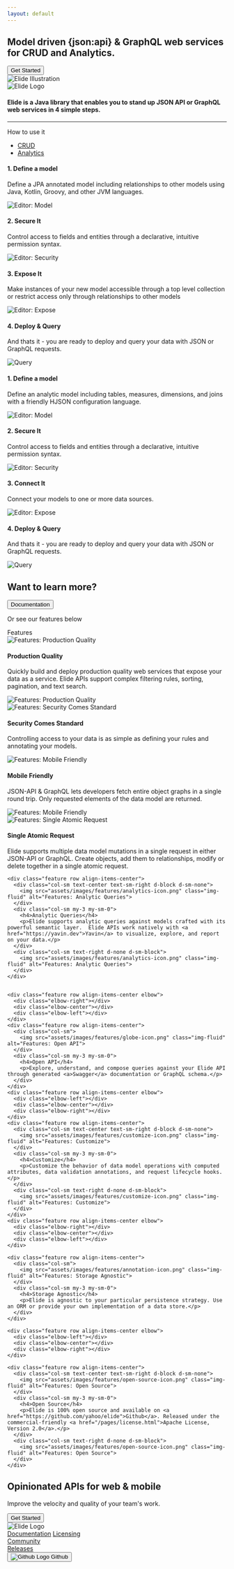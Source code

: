 ```yaml
---
layout: default
---
```


<div class="text-light background-dark">
  <div class="jumbotron">
    <div class="container text-center">
      <h2>Model driven <span class="text-primary">{json:api}</span> & <span class="text-primary">GraphQL</span> web services for CRUD and Analytics.</h2>
      <a href="pages/guide/v5/01-start.html">
        <button type="button" class="btn btn-primary text-light my-3">Get Started</button>
      </a>
      <div class="mb-3">
        <img src="assets/images/elide-illustration.svg" class="img-fluid elide-illustration" alt="Elide Illustration">
      </div>
    </div>
  </div>
</div>

<div class="container text-center my-5">
  <img src="assets/images/elide-logo.svg" class="img-fluid mb-3" alt="Elide Logo">
  <h4 class="mx-2">Elide is a Java library that enables you to stand up JSON API or GraphQL web services in 4 simple steps.</h4>
</div>

<hr class="mx-5">

<div class="usage container my-3">
  <div class="text-center display-4 mb-2">How to use it</div>
  <ul class="nav nav-pills justify-content-center" role="tablist">
    <li class="nav-item" role="presentation"><a role="tab" class="nav-link active" data-toggle="tab" aria-controls="tab-crud" href="#tab-crud">CRUD</a></li>
    <li class="nav-item" role="presentation"><a role="tab" class="nav-link" data-toggle="tab" aria-controls="tab-analytics" href="#tab-analytics">Analytics</a></li>
  </ul>
  <div class="tab-content">
    <div role="tabpanel" class="tab-pane active" id="tab-crud">
      <div class="feature row align-items-center my-4">
        <div class="col-sm">
          <div class="mr-3">
            <h4>1. Define a model</h4>
            <p>Define a JPA annotated model including relationships to other models using Java, Kotlin, Groovy, and other JVM languages.</p>
          </div>
        </div>
        <div class="col-sm">
          <img src="assets/images/editor/crud/model-editor.png" class="img-fluid" alt="Editor: Model">
        </div>
      </div>
      <div class="feature row align-items-center my-4">
        <div class="col-sm">
          <div class="mr-3">
            <h4>2. Secure It</h4>
            <p>Control access to fields and entities through a declarative, intuitive permission syntax.</p>
          </div>
        </div>
        <div class="col-sm">
          <img src="assets/images/editor/crud/secure-editor.png" class="img-fluid" alt="Editor: Security">
        </div>
      </div>
      <div class="feature row align-items-center my-4">
        <div class="col-sm">
          <div class="mr-3">
            <h4>3. Expose It</h4>
            <p>Make instances of your new model accessible through a top level collection or restrict access only through relationships to other models</p>
          </div>
        </div>
        <div class="col-sm">
          <img src="assets/images/editor/crud/expose-editor.png" class="img-fluid" alt="Editor: Expose">
        </div>
      </div>
      <div class="feature row align-items-center my-4">
        <div class="col-sm">
          <div class="mr-3">
            <h4>4. Deploy & Query</h4>
            <p>And thats it - you are ready to deploy and query your data with JSON or GraphQL requests.</p>
          </div>
        </div>
        <div class="col-sm">
          <img src="assets/images/editor/crud/query.png" class="img-fluid" alt="Query">
        </div>
      </div>
    </div>
    <div role="tabpanel" class="tab-pane" id="tab-analytics">
      <div class="feature row align-items-center my-4">
        <div class="col-sm">
          <div class="mr-3">
            <h4>1. Define a model</h4>
            <p>Define an analytic model including tables, measures, dimensions, and joins with a friendly HJSON configuration language.</p>
          </div>
        </div>
        <div class="col-sm">
          <img src="assets/images/editor/analytics/model-editor.png" class="img-fluid" alt="Editor: Model">
        </div>
      </div>
      <div class="feature row align-items-center my-4">
        <div class="col-sm">
          <div class="mr-3">
            <h4>2. Secure It</h4>
            <p>Control access to fields and entities through a declarative, intuitive permission syntax.</p>
          </div>
        </div>
        <div class="col-sm">
          <img src="assets/images/editor/analytics/secure-editor.png" class="img-fluid" alt="Editor: Security">
        </div>
      </div>
      <div class="feature row align-items-center my-4">
        <div class="col-sm">
          <div class="mr-3">
            <h4>3. Connect It</h4>
            <p>Connect your models to one or more data sources.</p>
          </div>
        </div>
        <div class="col-sm">
          <img src="assets/images/editor/analytics/persist-editor.png" class="img-fluid" alt="Editor: Expose">
        </div>
      </div>
      <div class="feature row align-items-center my-4">
        <div class="col-sm">
          <div class="mr-3">
            <h4>4. Deploy & Query</h4>
            <p>And thats it - you are ready to deploy and query your data with JSON or GraphQL requests.</p>
          </div>
        </div>
        <div class="col-sm">
          <img src="assets/images/editor/analytics/query.png" class="img-fluid" alt="Query">
        </div>
      </div>
    </div>
  </div>
  <div class="text-center mt-5">
    <h2>Want to learn more?</h2>
    <a href="/pages/guide/v5/01-start.html">
      <button type="button" class="btn btn-primary text-light mb-2">Documentation</button>
    </a>
    <p>Or see our features below</p>
  </div>
</div>

<div class="text-light background-dark">
  <div class="container py-5">
    <div class="text-center display-4 mb-5">Features</div>
    <div class="feature row align-items-center">
      <div class="col-sm text-center text-sm-right d-block d-sm-none text-sm-center">
        <img src="assets/images/features/code-icon.png" class="img-fluid" alt="Features: Production Quality">
      </div>
      <div class="col-sm my-3 my-sm-0">
        <h4>Production Quality</h4>
        <p>Quickly build and deploy production quality web services that expose your data as a service.  Elide APIs support complex filtering rules, sorting, pagination, and text search.</p>
      </div>
      <div class="col-sm text-right d-none d-sm-block">
        <img src="assets/images/features/code-icon.png" class="img-fluid" alt="Features: Production Quality">
      </div>
    </div>
    <div class="feature row align-items-center elbow">
      <div class="elbow-right"></div>
      <div class="elbow-center"></div>
      <div class="elbow-left"></div>
    </div>
    <div class="feature row align-items-center">
      <div class="col-sm">
        <img src="assets/images/features/secure-icon.png" class="img-fluid" alt="Features: Security Comes Standard">
      </div>
      <div class="col-sm my-3 my-sm-0">
        <h4>Security Comes Standard</h4>
        <p>Controlling access to your data is as simple as defining your rules and annotating your models.</p>
      </div>
    </div>
    <div class="feature row align-items-center elbow">
      <div class="elbow-left"></div>
      <div class="elbow-center"></div>
      <div class="elbow-right"></div>
    </div>
    <div class="feature row align-items-center">
      <div class="col-sm text-center text-sm-right d-block d-sm-none">
        <img src="assets/images/features/mobile-icon.png" class="img-fluid" alt="Features: Mobile Friendly">
      </div>
      <div class="col-sm my-3 my-sm-0">
        <h4>Mobile Friendly</h4>
        <p>JSON-API & GraphQL lets developers fetch entire object graphs in a single round trip. Only requested elements of the data model are returned.</p>
      </div>
      <div class="col-sm text-right d-none d-sm-block">
        <img src="assets/images/features/mobile-icon.png" class="img-fluid" alt="Features: Mobile Friendly">
      </div>
    </div>
    <div class="feature row align-items-center elbow">
      <div class="elbow-right"></div>
      <div class="elbow-center"></div>
      <div class="elbow-left"></div>
    </div>
    <div class="feature row align-items-center">
      <div class="col-sm">
        <img src="assets/images/features/atom-icon.png" class="img-fluid" alt="Features: Single Atomic Request">
      </div>
      <div class="col-sm my-3 my-sm-0">
        <h4>Single Atomic Request</h4>
        <p>Elide supports multiple data model mutations in a single request in either JSON-API or GraphQL. Create objects, add them to relationships, modify or delete together in a single atomic request.</p>
      </div>
    </div>
    <div class="feature row align-items-center elbow">
      <div class="elbow-left"></div>
      <div class="elbow-center"></div>
      <div class="elbow-right"></div>
    </div>

    <div class="feature row align-items-center">
      <div class="col-sm text-center text-sm-right d-block d-sm-none">
        <img src="assets/images/features/analytics-icon.png" class="img-fluid" alt="Features: Analytic Queries">
      </div>
      <div class="col-sm my-3 my-sm-0">
        <h4>Analytic Queries</h4>
        <p>Elide supports analytic queries against models crafted with its powerful semantic layer.  Elide APIs work natively with <a href="https://yavin.dev">Yavin</a> to visualize, explore, and report on your data.</p>
      </div>
      <div class="col-sm text-right d-none d-sm-block">
        <img src="assets/images/features/analytics-icon.png" class="img-fluid" alt="Features: Analytic Queries">
      </div>
    </div>


    <div class="feature row align-items-center elbow">
      <div class="elbow-right"></div>
      <div class="elbow-center"></div>
      <div class="elbow-left"></div>
    </div>
    <div class="feature row align-items-center">
      <div class="col-sm">
        <img src="assets/images/features/globe-icon.png" class="img-fluid" alt="Features: Open API">
      </div>
      <div class="col-sm my-3 my-sm-0">
        <h4>Open API</h4>
        <p>Explore, understand, and compose queries against your Elide API through generated <a>Swagger</a> documentation or GraphQL schema.</p>
      </div>
    </div>
    <div class="feature row align-items-center elbow">
      <div class="elbow-left"></div>
      <div class="elbow-center"></div>
      <div class="elbow-right"></div>
    </div>
    <div class="feature row align-items-center">
      <div class="col-sm text-center text-sm-right d-block d-sm-none">
        <img src="assets/images/features/customize-icon.png" class="img-fluid" alt="Features: Customize">
      </div>
      <div class="col-sm my-3 my-sm-0">
        <h4>Customize</h4>
        <p>Customize the behavior of data model operations with computed attributes, data validation annotations, and request lifecycle hooks.</p>
      </div>
      <div class="col-sm text-right d-none d-sm-block">
        <img src="assets/images/features/customize-icon.png" class="img-fluid" alt="Features: Customize">
      </div>
    </div>
    <div class="feature row align-items-center elbow">
      <div class="elbow-right"></div>
      <div class="elbow-center"></div>
      <div class="elbow-left"></div>
    </div>

    <div class="feature row align-items-center">
      <div class="col-sm">
        <img src="assets/images/features/annotation-icon.png" class="img-fluid" alt="Features: Storage Agnostic">
      </div>
      <div class="col-sm my-3 my-sm-0">
        <h4>Storage Agnostic</h4>
        <p>Elide is agnostic to your particular persistence strategy. Use an ORM or provide your own implementation of a data store.</p>
      </div>
    </div>

    <div class="feature row align-items-center elbow">
      <div class="elbow-left"></div>
      <div class="elbow-center"></div>
      <div class="elbow-right"></div>
    </div>

    <div class="feature row align-items-center">
      <div class="col-sm text-center text-sm-right d-block d-sm-none">
        <img src="assets/images/features/open-source-icon.png" class="img-fluid" alt="Features: Open Source">
      </div>
      <div class="col-sm my-3 my-sm-0">
        <h4>Open Source</h4>
        <p>Elide is 100% open source and available on <a href="https://github.com/yahoo/elide">Github</a>. Released under the commercial-friendly <a href="/pages/license.html">Apache License, Version 2.0</a>.</p>
      </div>
      <div class="col-sm text-right d-none d-sm-block">
        <img src="assets/images/features/open-source-icon.png" class="img-fluid" alt="Features: Open Source">
      </div>
    </div>

  </div>
</div>

<div class="container text-center my-5">
  <h2>Opinionated APIs for web & mobile</h2>
  <p>Improve the velocity and quality of your team's work.</p>
  <a href="/pages/guide/v5/01-start.html">
    <button type="button" class="btn btn-primary text-light">Get Started</button>
  </a>
</div>

<div class="footer text-light background-dark">
  <div class="container py-3">
    <div class="row">
      <div class="col-sm">
        <img src="assets/images/elide-white-logo.png" class="img-fluid" alt="Elide Logo">
      </div>
      <div class="col-sm links">
        <a href="/pages/guide/v5/01-start.html">Documentation</a>
        <a href="/pages/license.html">Licensing</a>
      </div>
      <div class="col-sm links">
        <a href="https://spectrum.chat/elide">Community</a>
      </div>
      <div class="col-sm links">
        <a href="https://github.com/yahoo/elide/releases">Releases</a>
      </div>
      <div class="col-sm">
        <a href="https://github.com/yahoo/elide">
          <button type="button" class="btn btn-secondary github">
            <img src="assets/images/GitHub-Mark-Light-32px.png" class="img-fluid" alt="Github Logo">
            <span>Github</span>
          </button>
        </a>
      </div>
    </div>
  </div>
</div>
